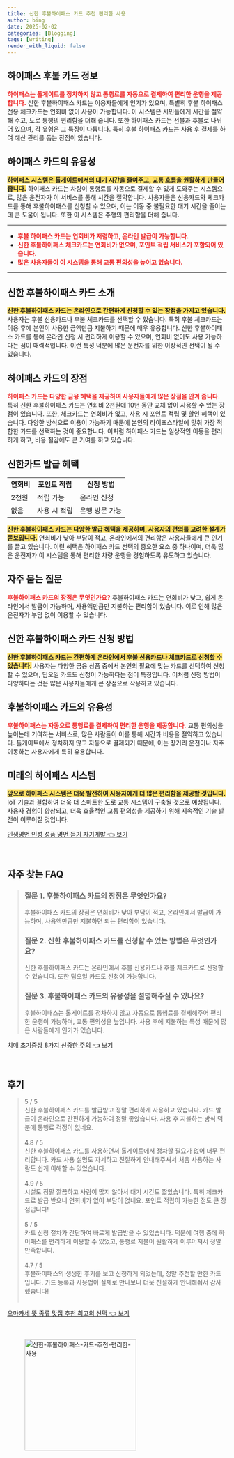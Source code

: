 ```yaml
---
title: 신한 후불하이패스 카드 추천 편리한 사용
author: bing
date: 2025-02-02
categories: [Blogging]
tags: [writing]
render_with_liquid: false
---
```



<h2 id='하이패스 후불 카드 정보'>하이패스 후불 카드 정보</h2>

<p><b><span style="color: #ee2323;">하이패스는 톨게이트를 정차하지 않고 통행료를 자동으로 결제하여 편리한 운행을 제공합니다.</span></b> 신한 후불하이패스 카드는 이용자들에게 인기가 있으며, 특별히 후불 하이패스 전용 체크카드는 연회비 없이 사용이 가능합니다. 이 시스템은 시민들에게 시간을 절약해 주고, 도로 통행의 편리함을 더해 줍니다. 또한 하이패스 카드는 선불과 후불로 나뉘어 있으며, 각 유형은 그 특징이 다릅니다. 특히 후불 하이패스 카드는 사용 후 결제를 하여 예산 관리를 돕는 장점이 있습니다.</p>

<h2 id='하이패스 카드의 유용성'>하이패스 카드의 유용성</h2>

<p><b><span style="background-color: #ffe066;">하이패스 시스템은 톨게이트에서의 대기 시간을 줄여주고, 교통 흐름을 원활하게 만들어 줍니다.</span></b> 하이패스 카드는 차량이 통행료를 자동으로 결제할 수 있게 도와주는 시스템으로, 많은 운전자가 이 서비스를 통해 시간을 절약합니다. 사용자들은 신용카드와 체크카드를 통해 후불하이패스를 신청할 수 있으며, 이는 이동 중 불필요한 대기 시간을 줄이는데 큰 도움이 됩니다. 또한 이 시스템은 주행의 편리함을 더해 줍니다.</p>

<hr />

<ul>
    <li><b><span style="color: #ee2323;">후불 하이패스 카드는 연회비가 저렴하고, 온라인 발급이 가능합니다.</span></b></li>
    <li><b><span style="color: #ee2323;">신한 후불하이패스 체크카드는 연회비가 없으며, 포인트 적립 서비스가 포함되어 있습니다.</span></b></li>
    <li><b><span style="color: #ee2323;">많은 사용자들이 이 시스템을 통해 교통 편의성을 높이고 있습니다.</span></b></li>
</ul>

<hr />

<h2 id='신한 후불하이패스 카드 소개'>신한 후불하이패스 카드 소개</h2>

<p><b><span style="background-color: #ffe066;">신한 후불하이패스 카드는 온라인으로 간편하게 신청할 수 있는 장점을 가지고 있습니다.</span></b> 사용자는 후불 신용카드나 후불 체크카드를 선택할 수 있습니다. 특히 후불 체크카드는 이용 후에 본인이 사용한 금액만큼 지불하기 때문에 매우 유용합니다. 신한 후불하이패스 카드를 통해 온라인 신청 시 편리하게 이용할 수 있으며, 연회비 없이도 사용 가능하다는 점이 매력적입니다. 이런 특성 덕분에 많은 운전자를 위한 이상적인 선택이 될 수 있습니다.</p>

<h2 id='하이패스 카드의 장점'>하이패스 카드의 장점</h2>

<p><b><span style="color: #ee2323;">하이패스 카드는 다양한 금융 혜택을 제공하여 사용자들에게 많은 장점을 안겨 줍니다.</span></b> 특히 신한 후불하이패스 카드는 연회비 2천원에 10년 동안 교체 없이 사용할 수 있는 장점이 있습니다. 또한, 체크카드는 연회비가 없고, 사용 시 포인트 적립 및 할인 혜택이 있습니다. 다양한 방식으로 이용이 가능하기 때문에 본인의 라이프스타일에 맞춰 가장 적합한 카드를 선택하는 것이 중요합니다. 이처럼 하이패스 카드는 일상적인 이동을 편리하게 하고, 비용 절감에도 큰 기여를 하고 있습니다.</p>

<h2 id='신한카드 발급 혜택'>신한카드 발급 혜택</h2>

<table>
    <tr>
        <td style="text-align: center; height: 17px;"><b>연회비</b></td>
        <td style="text-align: center; height: 17px;"><b>포인트 적립</b></td>
        <td style="text-align: center; height: 17px;"><b>신청 방법</b></td>
    </tr>
    <tr>
        <td>2천원</td>
        <td>적립 가능</td>
        <td>온라인 신청</td>
    </tr>
    <tr>
        <td> 없음 </td>
        <td> 사용 시 적립 </td>
        <td>은행 방문 가능</td>
    </tr>
</table>

<p><b><span style="background-color: #ffe066;">신한 후불하이패스 카드는 다양한 발급 혜택을 제공하며, 사용자의 편의를 고려한 설계가 돋보입니다.</span></b> 연회비가 낮아 부담이 적고, 온라인에서의 편리함은 사용자들에게 큰 인기를 끌고 있습니다. 이런 혜택은 하이패스 카드 선택의 중요한 요소 중 하나이며, 더욱 많은 운전자가 이 시스템을 통해 편리한 차량 운행을 경험하도록 유도하고 있습니다.</p>

<h2 id='자주 묻는 질문'>자주 묻는 질문</h2>

<p><b><span style="color: #ee2323;">후불하이패스 카드의 장점은 무엇인가요?</span></b> 후불하이패스 카드는 연회비가 낮고, 쉽게 온라인에서 발급이 가능하며, 사용액만큼만 지불하는 편리함이 있습니다. 이로 인해 많은 운전자가 부담 없이 이용할 수 있습니다.</p>

<h2 id='신한 후불하이패스 카드 신청 방법'>신한 후불하이패스 카드 신청 방법</h2>

<p><b><span style="background-color: #ffe066;">신한 후불하이패스 카드는 간편하게 온라인에서 후불 신용카드나 체크카드로 신청할 수 있습니다.</span></b> 사용자는 다양한 금융 상품 중에서 본인의 필요에 맞는 카드를 선택하여 신청할 수 있으며, 딥오일 카드도 신청이 가능하다는 점이 특징입니다. 이처럼 신청 방법이 다양하다는 것은 많은 사용자들에게 큰 장점으로 작용하고 있습니다.</p>

<h2 id='후불하이패스 카드의 유용성'>후불하이패스 카드의 유용성</h2>

<p><b><span style="color: #ee2323;">후불하이패스는 자동으로 통행료를 결제하여 편리한 운행을 제공합니다.</span></b> 교통 편의성을 높이는데 기여하는 서비스로, 많은 사람들이 이를 통해 시간과 비용을 절약하고 있습니다. 톨게이트에서 정차하지 않고 자동으로 결제되기 때문에, 이는 장거리 운전이나 자주 이동하는 사용자에게 특히 유용합니다.</p>

<h2 id='미래의 하이패스 시스템'>미래의 하이패스 시스템</h2>

<p><b><span style="background-color: #ffe066;">앞으로 하이패스 시스템은 더욱 발전하여 사용자에게 더 많은 편리함을 제공할 것입니다.</span></b> IoT 기술과 결합하여 더욱 더 스마트한 도로 교통 시스템이 구축될 것으로 예상됩니다. 사용자 경험이 향상되고, 더욱 효율적인 교통 편의성을 제공하기 위해 지속적인 기술 발전이 이루어질 것입니다.</p>


<p><a class="click-button" title="인생명언 인성 성품 명언 듣기 자기계발" href="https://24nara.github.io/posts/%EC%9D%B8%EC%83%9D%EB%AA%85%EC%96%B8-%EC%9D%B8%EC%84%B1-%EC%84%B1%ED%92%88-%EB%AA%85%EC%96%B8-%EB%93%A3%EA%B8%B0-%EC%9E%90%EA%B8%B0%EA%B3%84%EB%B0%9C/" rel="dofollow">인생명언 인성 성품 명언 듣기 자기계발 👈 보기</a></p><br>
<h2 id='자주_찾는_FAQ'>자주 찾는 FAQ</h2>
<div itemscope="" itemtype="https://schema.org/FAQPage"> 
<blockquote> 
<div itemscope="" itemprop="mainEntity" itemtype="https://schema.org/Question"> 
<h3 itemprop="name">질문 1. 후불하이패스 카드의 장점은 무엇인가요?</h3> 
<div itemscope="" itemprop="acceptedAnswer" itemtype="https://schema.org/Answer"> 
<span itemprop="text"> 
<p>후불하이패스 카드의 장점은 연회비가 낮아 부담이 적고, 온라인에서 발급이 가능하며, 사용액만큼만 지불하면 되는 편리함이 있습니다.</p> 
</span> 
</div> 
</div> 
<div itemscope="" itemprop="mainEntity" itemtype="https://schema.org/Question"> 
<h3 itemprop="name">질문 2. 신한 후불하이패스 카드를 신청할 수 있는 방법은 무엇인가요?</h3> 
<div itemscope="" itemprop="acceptedAnswer" itemtype="https://schema.org/Answer"> 
<span itemprop="text"> 
<p>신한 후불하이패스 카드는 온라인에서 후불 신용카드나 후불 체크카드로 신청할 수 있습니다. 또한 딥오일 카드도 신청이 가능합니다.</p> 
</span> 
</div> 
</div> 
<div itemscope="" itemprop="mainEntity" itemtype="https://schema.org/Question"> 
<h3 itemprop="name">질문 3. 후불하이패스 카드의 유용성을 설명해주실 수 있나요?</h3> 
<div itemscope="" itemprop="acceptedAnswer" itemtype="https://schema.org/Answer"> 
<span itemprop="text"> 
<p>후불하이패스는 톨게이트를 정차하지 않고 자동으로 통행료를 결제해주어 편리한 운행이 가능하며, 교통 편의성을 높입니다. 사용 후에 지불하는 특성 때문에 많은 사람들에게 인기가 있습니다.</p> 
</span> 
</div> 
</div> 
</blockquote> 
</div>
<p><a class="click-button" title="치매 초기증상 8가지 신중한 주의" href="https://24nara.github.io/posts/%EC%B9%98%EB%A7%A4-%EC%B4%88%EA%B8%B0%EC%A6%9D%EC%83%81-8%EA%B0%80%EC%A7%80-%EC%8B%A0%EC%A4%91%ED%95%9C-%EC%A3%BC%EC%9D%98/" rel="dofollow">치매 초기증상 8가지 신중한 주의 👈 보기</a></p><br>
<h2 id='후기'>후기</h2>
<div itemscope itemtype="https://schema.org/Product">
  <blockquote>
  <div itemprop="review" itemscope itemtype="https://schema.org/Review">
      <div itemprop="reviewRating" itemscope itemtype="https://schema.org/Rating"> <span itemprop="ratingValue">5</span> / <span itemprop="bestRating">5</span> </div>
      <span itemprop="reviewBody">신한 후불하이패스 카드를 발급받고 정말 편리하게 사용하고 있습니다. 카드 발급이 온라인으로 간편하게 가능하여 정말 좋았습니다. 사용 후 지불하는 방식 덕분에 통행료 걱정이 없네요.</span>
  </div>
  <br>
  <div itemprop="review" itemscope itemtype="https://schema.org/Review">
      <div itemprop="reviewRating" itemscope itemtype="https://schema.org/Rating"> <span itemprop="ratingValue">4.8</span> / <span itemprop="bestRating">5</span> </div>
      <span itemprop="reviewBody">신한 후불하이패스 카드를 사용하면서 톨게이트에서 정차할 필요가 없어 너무 편리합니다. 카드 사용 설명도 자세하고 친절하게 안내해주셔서 처음 사용하는 사람도 쉽게 이해할 수 있었습니다.</span>
  </div>
  <br>
  <div itemprop="review" itemscope itemtype="https://schema.org/Review">
      <div itemprop="reviewRating" itemscope itemtype="https://schema.org/Rating"> <span itemprop="ratingValue">4.9</span> / <span itemprop="bestRating">5</span> </div>
      <span itemprop="reviewBody">시설도 정말 깔끔하고 사람이 많지 않아서 대기 시간도 짧았습니다. 특히 체크카드로 발급 받으니 연회비가 없어 부담이 없네요. 포인트 적립이 가능한 점도 큰 장점입니다!</span>
  </div>
  <br>
  <div itemprop="review" itemscope itemtype="https://schema.org/Review">
      <div itemprop="reviewRating" itemscope itemtype="https://schema.org/Rating"> <span itemprop="ratingValue">5</span> / <span itemprop="bestRating">5</span> </div>
      <span itemprop="reviewBody">카드 신청 절차가 간단하여 빠르게 발급받을 수 있었습니다. 덕분에 여행 중에 하이패스를 편리하게 이용할 수 있었고, 통행료 지불이 원활하게 이루어져서 정말 만족합니다.</span>
  </div>
  <br>
  <div itemprop="review" itemscope itemtype="https://schema.org/Review">
      <div itemprop="reviewRating" itemscope itemtype="https://schema.org/Rating"> <span itemprop="ratingValue">4.7</span> / <span itemprop="bestRating">5</span> </div>
      <span itemprop="reviewBody">후불하이패스의 생생한 후기를 보고 신청하게 되었는데, 정말 추천할 만한 카드입니다. 카드 등록과 사용법이 실제로 만나보니 더욱 친절하게 안내해줘서 감사했습니다!</span>
  </div>
  <br>
  </blockquote>
</div>
<p><a class="click-button" title="오마카세 뜻 종류 맛집 추천 최고의 선택" href="https://24nara.github.io/posts/%EC%98%A4%EB%A7%88%EC%B9%B4%EC%84%B8-%EB%9C%BB-%EC%A2%85%EB%A5%98-%EB%A7%9B%EC%A7%91-%EC%B6%94%EC%B2%9C-%EC%B5%9C%EA%B3%A0%EC%9D%98-%EC%84%A0%ED%83%9D/" rel="dofollow">오마카세 뜻 종류 맛집 추천 최고의 선택 👈 보기</a></p><br>
<figure class="image"><img src="https://24nara.github.io/assets/img/thumbnail/신한-후불하이패스-카드-추천-편리한-사용.webp" alt="신한-후불하이패스-카드-추천-편리한-사용" width="256" height="256"></figure>
